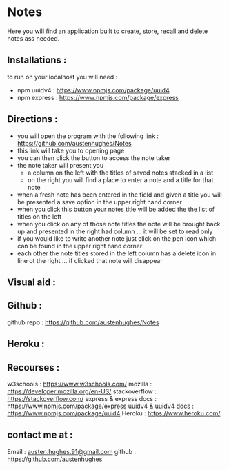# Notes

Here you will find an application built to create, store, recall and delete notes ass needed.

## Installations :

to run on your localhost you will need :
- npm uuidv4 : https://www.npmjs.com/package/uuid4
- npm express : https://www.npmjs.com/package/express

## Directions :

- you will open the program with the following link : https://github.com/austenhughes/Notes
- this link will take you to opening page
- you can then click the button to access the note taker
- the note taker will present you 
     - a column on the left with the titles of saved notes stacked in a list 
     - on the right you will find a place to enter a note and a title for that note
- when a fresh note has been entered in the field and given a title you will be presented a save option in the upper right hand corner
- when you click this button your notes title will be added the the list of titles on the left
- when you click on any of those note titles the note will be brought back up and presented in the right had column ... it will be set to read only
- if you would like to write another note just click on the pen icon which can be found in the upper right hand corner
- each other the note titles stored in the left column has a delete icon in line ot the right ... if clicked that note will disappear

## Visual aid :

## Github :

github repo : https://github.com/austenhughes/Notes

## Heroku :

## Recourses :

w3schools : https://www.w3schools.com/
mozilla : https://developer.mozilla.org/en-US/
stackoverflow : https://stackoverflow.com/
express &
express docs : https://www.npmjs.com/package/express
uuidv4 &
uuidv4 docs : https://www.npmjs.com/package/uuid4
Heroku : https://www.heroku.com/


## contact me at :
Email : austen.hughes.91@gmail.com
github : https://github.com/austenhughes
